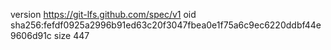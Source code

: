 version https://git-lfs.github.com/spec/v1
oid sha256:fefdf0925a2996b91ed63c20f3047fbea0e1f75a6c9ec6220ddbf44e9606d91c
size 447
